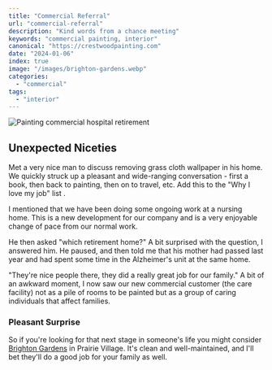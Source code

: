 ```yaml
---
title: "Commercial Referral"
url: "commercial-referral"
description: "Kind words from a chance meeting"
keywords: "commercial painting, interior"
canonical: "https://crestwoodpainting.com"
date: "2024-01-06"
index: true
image: "/images/brighton-gardens.webp"
categories:
  - "commercial"
tags:
  - "interior"
---
```

![Painting commercial hospital retirement](/brighton-gardens.webp)

## Unexpected Niceties

Met a very nice man to discuss removing grass cloth wallpaper in his home. We quickly struck up a pleasant and wide-ranging conversation - first a book, then back to painting, then on to travel, etc. Add this to the "Why I love my job" list .

I mentioned that we have been doing some ongoing work at a nursing home. This is a new development for our company and is a very enjoyable change of pace from our normal work.

He then asked "which retirement home?" A bit surprised with the question, I answered him. He paused, and then told me that his mother had passed last year and had spent some time in the Alzheimer's unit at the same home.

"They're nice people there, they did a really great job for our family." A bit of an awkward moment, I now saw our new commercial customer (the care facility) not as a pile of rooms to be painted but as a group of caring individuals that affect families.

### Pleasant Surprise

So if you're looking for that next stage in someone's life you might consider [Brighton Gardens](http://www.sunriseseniorliving.com/communities/brighton-gardens-of-prairie-village/overview.aspx) in Prairie Village. It's clean and well-maintained, and I'll bet they'll do a good job for your family as well.
